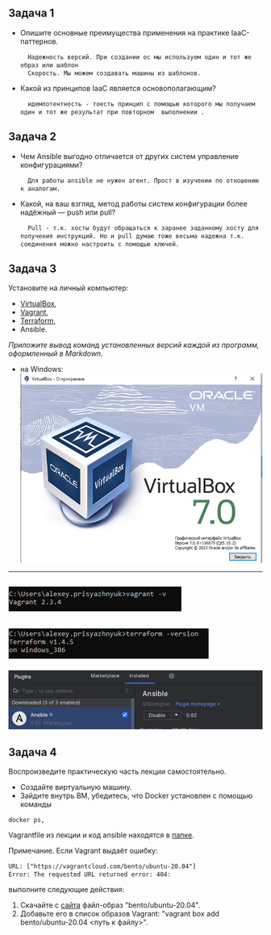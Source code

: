 
## Задача 1

- Опишите основные преимущества применения на практике IaaC-паттернов.

		Надежность версий. При создании ос мы используем один и тот же образ или шаблон
    	Скорость. Мы можем создавать машины из шаблонов. 

    
- Какой из принципов IaaC является основополагающим?


    	идемпотентность - тоесть принцип с помощью которого мы получаем один и тот же результат при повторном  выполнении .

## Задача 2

- Чем Ansible выгодно отличается от других систем управление конфигурациями?


    	Для работы ansible не нужен агент. Прост в изучении по отношению к аналогам. 
- Какой, на ваш взгляд, метод работы систем конфигурации более надёжный — push или pull?
 

   	 	Pull - т.к. хосты будут обращаться к заранее заданному хосту для получения инструкций. Но и pull думаю тоже весьма надежна т.к. соединения можно настроить с помощью ключей. 

## Задача 3

Установите на личный компьютер:

- [VirtualBox](https://www.virtualbox.org/),
- [Vagrant](https://github.com/netology-code/devops-materials),
- [Terraform](https://github.com/netology-code/devops-materials/blob/master/README.md),
- Ansible.

*Приложите вывод команд установленных версий каждой из программ, оформленный в Markdown.*

- на Windows:
![VirtualBox](img.png)
---
![Vagrant](img_1.png)
---
![Terraform](img_2.png)
---
![Ansible](img_3.png)
## Задача 4 

Воспроизведите практическую часть лекции самостоятельно.

- Создайте виртуальную машину.
- Зайдите внутрь ВМ, убедитесь, что Docker установлен с помощью команды
```
docker ps,
```
Vagrantfile из лекции и код ansible находятся в [папке](https://github.com/netology-code/virt-homeworks/tree/virt-11/05-virt-02-iaac/src).

Примечание. Если Vagrant выдаёт ошибку:
```
URL: ["https://vagrantcloud.com/bento/ubuntu-20.04"]     
Error: The requested URL returned error: 404:
```

выполните следующие действия:

1. Скачайте с [сайта](https://app.vagrantup.com/bento/boxes/ubuntu-20.04) файл-образ "bento/ubuntu-20.04".
2. Добавьте его в список образов Vagrant: "vagrant box add bento/ubuntu-20.04 <путь к файлу>".
